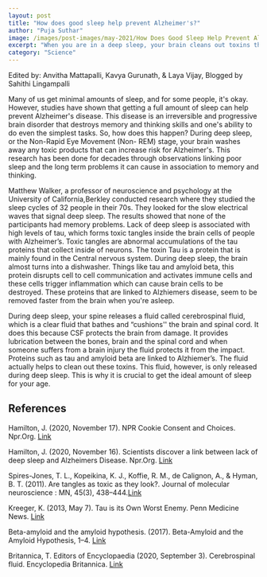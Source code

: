 ```yaml
---
layout: post
title: "How does good sleep help prevent Alzheimer's?"
author: "Puja Suthar"
image: /images/post-images/may-2021/How Does Good Sleep Help Prevent Alzheimers.png
excerpt: "When you are in a deep sleep, your brain cleans out toxins that can contribute to the risk of getting Alzheimer’s. Irregular sleep can disrupt this 'brainwashing.'"
category: "Science"
---
```


Edited by: Anvitha Mattapalli, Kavya Gurunath, & Laya Vijay, Blogged by Sahithi Lingampalli

Many of us get minimal amounts of sleep, and for some people, it's okay. However, studies have shown that getting a full amount of sleep can help prevent Alzheimer's disease. This disease is an irreversible and progressive brain disorder that destroys memory and thinking skills and one's ability to do even the simplest tasks.  So, how does this happen? During deep sleep, or the Non-Rapid Eye Movement (Non- REM) stage, your brain washes away any toxic products that can increase risk for Alzheimer's. This research has been done for decades through observations linking poor sleep and the long term problems it can cause in association to memory and thinking.  

Matthew Walker, a professor of neuroscience and psychology at the University of California,Berkley conducted research where they studied the sleep cycles of 32 people in their 70s. They looked for the slow electrical waves that signal deep sleep. The results showed that none of the participants had memory problems.  Lack of deep sleep is associated with high levels of tau, which forms toxic tangles inside the brain cells of people with Alzheimer’s. Toxic tangles are abnormal accumulations of the tau proteins that collect inside of neurons. The toxin Tau is a protein that is mainly found in the Central nervous system. During deep sleep, the brain almost turns into a dishwasher. Things like tau and amyloid beta, this protein disrupts cell to cell communication and activates immune cells and these cells trigger inflammation which can cause brain cells to be destroyed. These proteins that are linked to Alzhiemers disease, seem to be removed faster from the brain when you're asleep. 

During deep sleep, your spine releases a fluid called cerebrospinal fluid, which is a clear fluid that bathes and “cushions'' the brain and spinal cord. It does this because CSF protects the brain from damage. It provides lubrication between the bones, brain and the spinal cord and when someone suffers from a brain injury the fluid protects it from the impact. Proteins such as tau and amyloid beta are linked to Alzhiemer’s. The fluid actually helps to clean out these toxins. This fluid, however, is only released during deep sleep. This is why it is crucial to get the ideal amount of sleep for your age. 


## References 
Hamilton, J. (2020, November 17). NPR Cookie Consent and Choices. Npr.Org. [Link](https://www.npr.org/sections/health-shots/2020/11/17/935519117/deep-sleep-protects-against-alzheimers-growing-evidence-shows#:~:text=Deep%20Sleep%20Protects%20Against%20Alzheimer%27s%2C%20Growing%20Evidence%20Shows,-Listen%20Listen&text=Derman%2FGetty%20Images-,Researchers%20are%20learning%20that%20there%20is%20a%20significant%20relationship,and%20dementia%2C%20particularly%20Alzheimer%27s%20disease.&text=During%20deep%20sleep%2C%20the%20brain,the%20risk%20for%20Alzheimer%27s%20disease.)

Hamilton, J. (2020, November 16). Scientists discover a link between lack of deep sleep and Alzheimers Disease. Npr.Org. [Link](https://www.npr.org/2020/11/16/935475284/scientists-discover-a-link-between-lack-of-deep-sleep-and-alzheimers-disease)
 
Spires-Jones, T. L., Kopeikina, K. J., Koffie, R. M., de Calignon, A., & Hyman, B. T. (2011). Are tangles as toxic as they look?. Journal of molecular neuroscience : MN, 45(3), 438–444.[Link](https://doi.org/10.1007/s12031-011-9566-7)
 
Kreeger, K. (2013, May 7). Tau is its Own Worst Enemy. Penn Medicine News. [Link](https://www.google.com/url?q=https://www.pennmedicine.org/news/news-blog/2013/may/tau-is-its-own-worst-enemy&sa=D&source=editors&ust=1621532951649000&usg=AOvVaw3fEWAq10SbCQoWDUBWnFzw)

Beta-amyloid and the amyloid hypothesis. (2017). Beta-Amyloid and the Amyloid Hypothesis, 1–4. [Link](https://www.alz.org/national/documents/topicsheet_betaamyloid.pdf)

Britannica, T. Editors of Encyclopaedia (2020, September 3). Cerebrospinal fluid. Encyclopedia Britannica. [Link](https://www.britannica.com/science/cerebrospinal-fluid)
